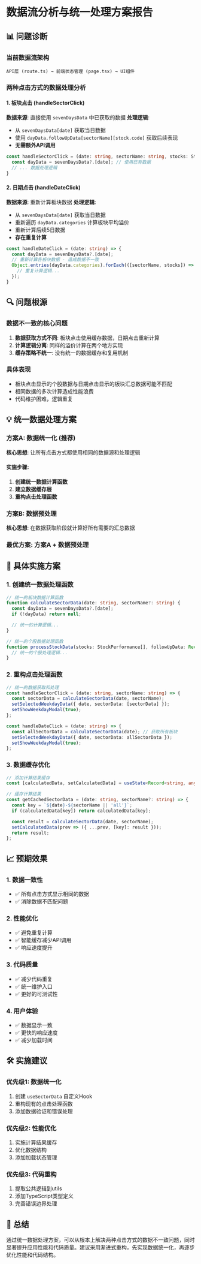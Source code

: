 # 数据流分析与统一处理方案报告

## 📊 问题诊断

### 当前数据流架构
```
API层 (route.ts) → 前端状态管理 (page.tsx) → UI组件
```

### 两种点击方式的数据处理分析

#### 1. 板块点击 (handleSectorClick)
**数据来源**: 直接使用 `sevenDaysData` 中已获取的数据
**处理逻辑**:
- 从 `sevenDaysData[date]` 获取当日数据
- 使用 `dayData.followUpData[sectorName][stock.code]` 获取后续表现
- **无需额外API调用**

```typescript
const handleSectorClick = (date: string, sectorName: string, stocks: StockPerformance[], followUpData: Record<string, Record<string, number>>) => {
  const dayData = sevenDaysData?.[date]; // 使用已有数据
  // ... 数据处理逻辑
}
```

#### 2. 日期点击 (handleDateClick)
**数据来源**: 重新计算板块数据
**处理逻辑**:
- 从 `sevenDaysData[date]` 获取当日数据
- 重新遍历 `dayData.categories` 计算板块平均溢价
- 重新计算后续5日数据
- **存在重复计算**

```typescript
const handleDateClick = (date: string) => {
  const dayData = sevenDaysData?.[date];
  // 重新计算各板块数据 - 造成数据不一致
  Object.entries(dayData.categories).forEach(([sectorName, stocks]) => {
    // 重复计算逻辑...
  });
}
```

## 🔍 问题根源

### 数据不一致的核心问题
1. **数据获取方式不同**: 板块点击使用缓存数据，日期点击重新计算
2. **计算逻辑分离**: 同样的溢价计算在两个地方实现
3. **缓存策略不统一**: 没有统一的数据缓存和复用机制

### 具体表现
- 板块点击显示的个股数据与日期点击显示的板块汇总数据可能不匹配
- 相同数据的多次计算造成性能浪费
- 代码维护困难，逻辑重复

## 💡 统一数据处理方案

### 方案A: 数据统一化 (推荐)
**核心思想**: 让所有点击方式都使用相同的数据源和处理逻辑

#### 实施步骤:
1. **创建统一数据计算函数**
2. **建立数据缓存层**
3. **重构点击处理函数**

### 方案B: 数据预处理
**核心思想**: 在数据获取阶段就计算好所有需要的汇总数据

### 最优方案: 方案A + 数据预处理

## 🚀 具体实施方案

### 1. 创建统一数据处理函数
```typescript
// 统一的板块数据计算函数
function calculateSectorData(date: string, sectorName?: string) {
  const dayData = sevenDaysData?.[date];
  if (!dayData) return null;

  // 统一的计算逻辑...
}

// 统一的个股数据处理函数
function processStockData(stocks: StockPerformance[], followUpData: Record<string, Record<string, number>>) {
  // 统一的个股处理逻辑...
}
```

### 2. 重构点击处理函数
```typescript
// 统一的数据获取和处理
const handleSectorClick = (date: string, sectorName: string) => {
  const sectorData = calculateSectorData(date, sectorName);
  setSelectedWeekdayData({ date, sectorData: [sectorData] });
  setShowWeekdayModal(true);
};

const handleDateClick = (date: string) => {
  const allSectorData = calculateSectorData(date); // 获取所有板块
  setSelectedWeekdayData({ date, sectorData: allSectorData });
  setShowWeekdayModal(true);
};
```

### 3. 数据缓存优化
```typescript
// 添加计算结果缓存
const [calculatedData, setCalculatedData] = useState<Record<string, any>>({});

// 缓存计算结果
const getCachedSectorData = (date: string, sectorName?: string) => {
  const key = `${date}-${sectorName || 'all'}`;
  if (calculatedData[key]) return calculatedData[key];

  const result = calculateSectorData(date, sectorName);
  setCalculatedData(prev => ({ ...prev, [key]: result }));
  return result;
};
```

## 📈 预期效果

### 1. 数据一致性
- ✅ 所有点击方式显示相同的数据
- ✅ 消除数据不匹配问题

### 2. 性能优化
- ✅ 避免重复计算
- ✅ 智能缓存减少API调用
- ✅ 响应速度提升

### 3. 代码质量
- ✅ 减少代码重复
- ✅ 统一维护入口
- ✅ 更好的可测试性

### 4. 用户体验
- ✅ 数据显示一致
- ✅ 更快的响应速度
- ✅ 减少加载时间

## 🛠️ 实施建议

### 优先级1: 数据统一化
1. 创建 `useSectorData` 自定义Hook
2. 重构现有的点击处理函数
3. 添加数据验证和错误处理

### 优先级2: 性能优化
1. 实施计算结果缓存
2. 优化数据结构
3. 添加加载状态管理

### 优先级3: 代码重构
1. 提取公共逻辑到utils
2. 添加TypeScript类型定义
3. 完善错误边界处理

## 🎯 总结

通过统一数据处理方案，可以从根本上解决两种点击方式的数据不一致问题，同时显著提升应用性能和代码质量。建议采用渐进式重构，先实现数据统一化，再逐步优化性能和代码结构。